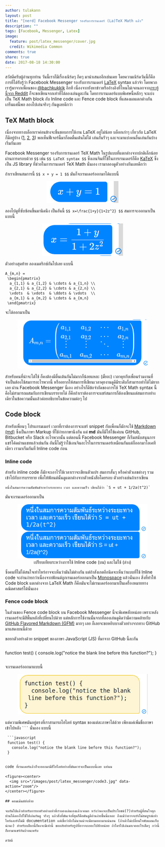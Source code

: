 ```yaml
---
author: tulakann
layout: post
title: "[nerd] Facebook Messenger รองรับการเรนเดอร์ (La)TeX Math แล้ว"
description: ""
tags: [Facebook, Messenger, Latex]
image:
  feature: post/latex_messenger/cover.jpg
  credit: Wikimedia Common
comments: true
share: true
date: 2017-08-18 14:30:00
---
```


สวัสดีครับผู้อ่านทุกท่าน วันนี้เราก็มีเรื่องเนิร์ดๆ กีคๆ มานำเสนออีกเช่นเคย โดยความเนิร์ดวันนี้ก็คือการที่ได้รับรู้ว่า Facebook Messenger รองรับการเรนเดอร์ [LaTeX](https://www.latex-project.org/) syntax แล้วจ้า โดยพวกเรารู้มาจากเพื่อนของ [@bachkukkik](https://www.facebook.com/kukkik.oparad) อีกที เนื่องจากยังหาข่าวหรืออ้างอิงที่ไหนไม่เจอนอกจาก[กระทู้นี้จาก Reddit](https://www.reddit.com/r/Physics/comments/6uc6fg/psa_latex_now_renders_on_facebook_messenger/) ก็จะขอเขียนจากเท่าที่ได้ลองเล่นดูละกัน โดยการเรนเดอร์แบบพิเศษนี้หลักๆ จะแบ่งเป็น TeX Math block กับ Inline code และ Fence code block ที่แสดงผลแตกต่างกัน เกริ่นแค่นี้พอ ลองไปเล่นจริงๆ กันดูเลยดีกว่า

## TeX Math block

เนื่องจากทางบล็อกเราค่อนข้างจะชื่นชอบการใช้งาน LaTeX อยู่ไม่น้อย บล็อกเก่าๆ เกี่ยวกับ LaTeX ก็มีอยู่บ้าง ([1](https://tupleblog.github.io/latex-on-atom/), [2](https://tupleblog.github.io/latex-ieeetran/), [3](https://tupleblog.github.io/bibtex-ieeetran/)) พอเห็นฟีเจอร์นี้มาก็อดตื่นเต้นไม่ได้ เล่นกันรัวๆ และจะมาแบ่งคนอื่นเล่นกันบ้าง เริ่มกันเลย

Facebook Messenger รองรับการเรนเดอร์ TeX Math ในรูปแบบที่แตกต่างจากปกติเล็กน้อยผ่านการครอบด้วย `$$` เช่น `$$ LaTeX syntax $$` ซึ่งเอนจินที่ใช้ในการเรนเดอร์ก็คือ [KaTeX](https://github.com/Khan/KaTeX) ซึ่งเป็น JS library ที่ช่วยในการเรนเดอร์ TeX Math นั่นเอง เรามาลองดูตัวอย่างกันเลยดีกว่า

ถ้าเราเขียนสมการนี้ `$$ x + y = 1 $$` มันก็จะเรนเดอร์ออกมาได้แบบนี้

<figure><center>
  <img src="/images/post/latex_messenger/latex1.jpg" data-action="zoom"/>
</center></figure>

ลองไปดูที่ซับซ้อนขึ้นมานิดนึง เป็นอันนี้ `$$ x=\frac{1+y}{1+2z^2} $$` สมการจะออกมาเป็นแบบนี้

<figure><center>
  <img src="/images/post/latex_messenger/latex2.jpg" data-action="zoom"/>
</center></figure>

ตัวอย่างสุดท้าย ลองเมตริกซ์กันไปเลย แบบนี้

```
A_{m,n} = 
 \begin{pmatrix}
  a_{1,1} & a_{1,2} & \cdots & a_{1,n} \\
  a_{2,1} & a_{2,2} & \cdots & a_{2,n} \\
  \vdots  & \vdots  & \ddots & \vdots  \\
  a_{m,1} & a_{m,2} & \cdots & a_{m,n} 
 \end{pmatrix}
```

จะได้ออกมาเป็น

<figure><center>
  <img src="/images/post/latex_messenger/latex4.jpg" data-action="zoom"/>
</center></figure>

สำหรับคนที่น่าจะได้ใช้ ก็คงต้องมีตื่นเต้นกันไม่มากก็น้อยแหละ (มั้ยอะ) เวลาคุยกับเพื่อนร่วมงานที่จำเป็นต้องใช้สมการอะไรพวกนี้ หรืออยากให้สมการที่เขียนเวลาคุยงานดูดีมีระดับก็สามารถทำได้ไม่ยากเลย ผ่าน Facebook Messenger นี่เอง อย่างไรก็ดีข้อจำกัดของการใช้ TeX Math syntax นี้คือไม่สามารถผสมกับการเขียนบรรยายได้ ก็คือถ้าเราต้องการจะแชร์สมการก็ต้องเขียนแต่สมการอย่างเดียวในข้อความนั้นแล้วค่อยอธิบายในข้อความต่อๆ ไป

## Code block

สำหรับเพื่อนๆ โปรแกรมเมอร์ เวลาที่เราต้องการจะแชร์ snippet กับเพื่อนก็มักจะใช้ [Markdown (md)](https://en.wikipedia.org/wiki/Markdown) ซึ่งเป็นภาษา Markup ที่ใช้ง่ายภาษานึงกัน แต่ **md** มันก็มีให้ใช้แค่บน GitHub, Bitbucket หรือ Slack อะไรพวกนั้น แต่ตอนนี้ Facebook Messenger ก็เริ่มสนับสนุนการแชร์โค้ดผ่านแชทแล้วเช่นกัน อันนี้ไม่รู้ว่าใช้เอนจินอะไรในการเรนเดอร์เหมือนกันแต่ก็ออกมาโอเคทีเดียว เรามาเริ่มกันที่ Inline code ก่อน

### Inline code

สำหรับ inline code ก็มักจะเอาไว้ใช้เวลาเราจะเขียนตัวแปร สมการสั้นๆ หรือค่าตัวเลขต่างๆ รวมเข้าไปกับการบรรยาย เพื่อให้ฟ้อนต์นั้นดูแตกต่างจากตัวหนังสือโดยรอบ ตัวอย่างเช่นถ้าเราเขียน

```
หนึ่งในสมการความสัมพันธ์ระหว่างระยะทาง เวลา และความเร็ว เขียนได้ว่า `S = ut + 1/2a(t^2)`
```

มันจะเรนเดอร์ออกมาเป็น 

<figure><center>
  <img width="800" src="/images/post/latex_messenger/code1.jpg" data-action="zoom"/>

  <figcaption>
    <a title="Inline Code 1">
      เปรียบเทียบระหว่างการใช้ Inline code (บน) และไม่ใช้ (ล่าง)
    </a>
  </figcaption>
</center></figure>

ซึ่งคนที่ไม่ได้สนใจเท่าไหร่อาจจะเห็นว่ามันไม่ต่างกัน แต่ถ้าสังเกตอีกนิดจะเห็นว่าแบบที่ใช้ Inline code จะอ่านง่ายกว่าเนื่องจากฟ้อนต์ถูกเรนเดอร์ออกมาเป็น [Monospace](https://en.wikipedia.org/wiki/Monospaced_font) แล้วนั่นเอง สิ่งที่ทำให้ Code block แตกต่างจาก LaTeX Math ก็คือมันจะไม่เรนเดอร์ออกมาเป็นเครื่องหมายทางคณิตศาสตร์ได้นั่นเอง

### Fence code block

ในส่วนของ Fence code block บน Facebook Messenger นี้จะพิเศษสักหน่อย เพราะหลังเรนเดอร์จะมีสีพื้นหลังที่เปลี่ยนไปด้วย แต่หลักการใช้งานนั้นจากที่ลองเล่นดูคิดว่ามีความคล้ายกับ [GitHub Flavored Markdown (GFM)](https://help.github.com/articles/creating-and-highlighting-code-blocks/) มากๆ เลย ก็เลยจะขอหยิบบางตัวอย่างจากทาง GitHub มาแสดงบนนี้ด้วย

ขอยกตัวอย่างด้วย snippet ของภาษา JavaScript (JS) ที่มาจาก GitHub นี้ละกัน

```
 ```
 function test() {
   console.log("notice the blank line before this function?");
 }
 ```
```

จะเรนเดอร์ออกมาแบบนี้

<figure><center>
  <img src="/images/post/latex_messenger/code2.jpg" data-action="zoom"/>
</center></figure>

แต่ความพิเศษมันอยู่ตรงที่เราสามารถไฮไลท์ syntax ของแต่ละภาษาได้ด้วย เพียงแค่เพิ่มชื่อภาษาเข้าไปหลัง <code>```</code> นั่นเอง แบบนี้

```
 ```javascript
 function test() {
   console.log("notice the blank line before this function?");
 }
 ```
```

code ที่เรนเดอร์แล้วก็จะออกมามีสีไฮไลท์อย่างที่มันควรจะเป็นแบบนี้เลย แท่นน

<figure><center>
  <img src="/images/post/latex_messenger/code3.jpg" data-action="zoom"/>
</center></figure>

## คอมเม้นต์ส่งท้าย

จบกันไปแล้วสำหรับการยกตัวอย่างเท่าที่เราลองเล่นเองแล้วเจอมา หวังว่าคงจะเป็นประโยชน์(?)สำหรับผู้ที่สนใจทุกท่านได้ลองไปใช้ไปเล่นกันดู จริงๆ แล้วสิ่งที่มันเจ๋งที่สุดก็คือมันดูดีอ่านง่ายขึ้นนี่แหละ ถึงแม้ว่าอาจจะยังไม่สมบูรณ์เท่าไหร่และยังไม่มี documentation แต่เชื่อว่าอีกไม่นานน่าจะมีตามออกมาแน่นอน (ถ้าเค้าไม่เปลี่ยนใจพับแผนเก็บน่ะนะ) สำหรับบล็อกนี้ก็คงจะมีเท่านี้ ขออภัยสำหรับรูปที่อาจจะเยอะไปสักหน่อย ถ้าใครไปเล่นมาเจออะไรเด็ดๆ กว่านี้ก็เอามาแชร์กันบ้างนะครับ 

สวัสดี